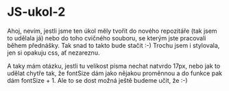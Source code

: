 # JS-ukol-2

Ahoj,
nevím, jestli jsme ten úkol měly tvořit do nového repozitáře (tak jsem to udělala já) nebo do toho cvičného souboru, se kterým jste pracovali během přednášky. Tak snad to takto bude stačit :-)
Trochu jsem i stylovala, jen si opakuju css, ať nezareznu.

A taky mám otázku, jestli tu velikost písma nechat natvrdo 17px, nebo jak to udělat chytře tak, že fontSize dám jako nějakou proměnnou a do funkce pak dám fontSize + 1. Ale to se dost možná ještě budeme učit, že :-)
